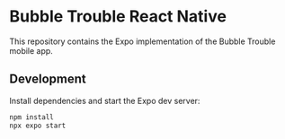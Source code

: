 # Bubble Trouble React Native

This repository contains the Expo implementation of the Bubble Trouble mobile app.

## Development

Install dependencies and start the Expo dev server:

```bash
npm install
npx expo start
```
